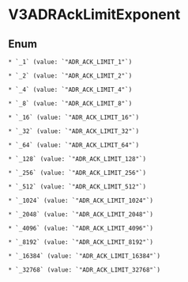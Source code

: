 
# V3ADRAckLimitExponent

## Enum


    * `_1` (value: `"ADR_ACK_LIMIT_1"`)

    * `_2` (value: `"ADR_ACK_LIMIT_2"`)

    * `_4` (value: `"ADR_ACK_LIMIT_4"`)

    * `_8` (value: `"ADR_ACK_LIMIT_8"`)

    * `_16` (value: `"ADR_ACK_LIMIT_16"`)

    * `_32` (value: `"ADR_ACK_LIMIT_32"`)

    * `_64` (value: `"ADR_ACK_LIMIT_64"`)

    * `_128` (value: `"ADR_ACK_LIMIT_128"`)

    * `_256` (value: `"ADR_ACK_LIMIT_256"`)

    * `_512` (value: `"ADR_ACK_LIMIT_512"`)

    * `_1024` (value: `"ADR_ACK_LIMIT_1024"`)

    * `_2048` (value: `"ADR_ACK_LIMIT_2048"`)

    * `_4096` (value: `"ADR_ACK_LIMIT_4096"`)

    * `_8192` (value: `"ADR_ACK_LIMIT_8192"`)

    * `_16384` (value: `"ADR_ACK_LIMIT_16384"`)

    * `_32768` (value: `"ADR_ACK_LIMIT_32768"`)



